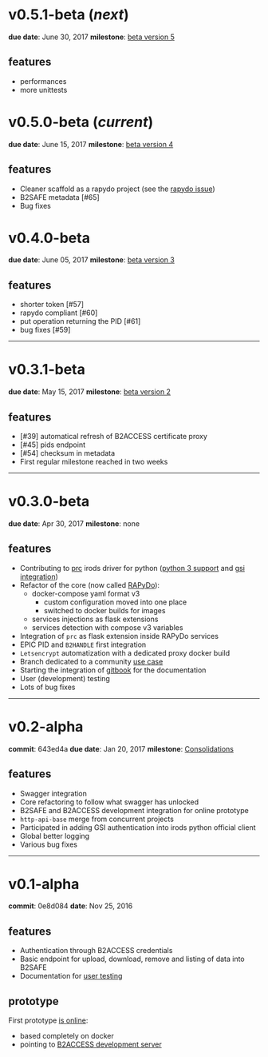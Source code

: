 
# v0.5.1-beta (*next*)
**due date**: June 30, 2017
**milestone**: [beta version 5](https://github.com/EUDAT-B2STAGE/http-api/milestone/8)

## features

- performances
- more unittests

# v0.5.0-beta (*current*)
**due date**: June 15, 2017
**milestone**: [beta version 4](https://github.com/EUDAT-B2STAGE/http-api/milestone/7)

## features

- Cleaner scaffold as a rapydo project (see the [rapydo issue](https://github.com/rapydo/issues/issues/23#issuecomment-307377366))
- B2SAFE metadata [#65]
- Bug fixes

# v0.4.0-beta
**due date**: June 05, 2017
**milestone**: [beta version 3](https://github.com/EUDAT-B2STAGE/http-api/milestone/6)

## features

- shorter token [#57]
- rapydo compliant [#60]
- put operation returning the PID [#61]
- bug fixes [#59]

---

# v0.3.1-beta
**due date**: May 15, 2017
**milestone**: [beta version 2](https://github.com/EUDAT-B2STAGE/http-api/milestone/5?closed=1)

## features

- [#39] automatical refresh of B2ACCESS certificate proxy 
- [#45] pids endpoint 
- [#54] checksum in metadata 
- First regular milestone reached in two weeks

---

# v0.3.0-beta
**due date**: Apr 30, 2017
**milestone**: none

## features
- Contributing to [prc](https://github.com/irods/python-irodsclient) irods driver for python ([python 3 support](https://github.com/irods/python-irodsclient/pull/62) and [gsi integration](https://github.com/irods/python-irodsclient/pull/57))
- Refactor of the core (now called [RAPyDo](https://github.com/rapydo)):
    - docker-compose yaml format v3
         - custom configuration moved into one place
         - switched to docker builds for images
    - services injections as flask extensions
    - services detection with compose v3 variables
- Integration of `prc` as flask extension inside RAPyDo services
- EPIC PID and `B2HANDLE` first integration
- `Letsencrypt` automatization with a dedicated proxy docker build
- Branch dedicated to a community [use case](https://github.com/EUDAT-B2STAGE/http-api/tree/mongo)
- Starting the integration of [gitbook](https://rapydo.gitbooks.io/rapydo/content/) for the documentation
- User (development) testing
- Lots of bug fixes 

---

# v0.2-alpha
**commit**: 643ed4a
**due date**: Jan 20, 2017
**milestone**: [Consolidations](https://github.com/EUDAT-B2STAGE/http-api/milestone/4)

## features

- Swagger integration
- Core refactoring to follow what swagger has unlocked
- B2SAFE and B2ACCESS development integration for online prototype
- `http-api-base` merge from concurrent projects
- Participated in adding GSI authentication into irods python official client
- Global better logging
- Various bug fixes

---

# v0.1-alpha
**commit**: 0e8d084
**date**: Nov 25, 2016

## features

- Authentication through B2ACCESS credentials
- Basic endpoint for upload, download, remove and listing of data into B2SAFE
- Documentation for [user testing](https://github.com/EUDAT-B2STAGE/http-api/blob/master/docs/user/user.md)

## prototype

First prototype [is online](https://b2stage.cineca.it/api/status):
- based completely on docker
- pointing to [B2ACCESS development server](https://unity.eudat-aai.fz-juelich.de:8443/home/home)
